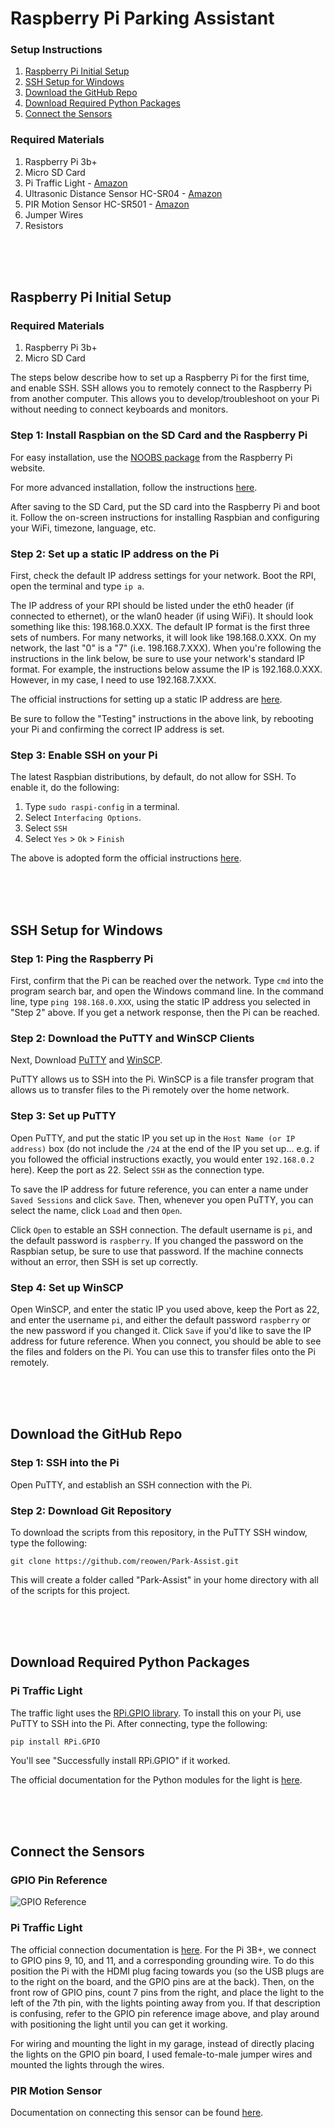 # Raspberry Pi Parking Assistant

### Setup Instructions
1. [Raspberry Pi Initial Setup](#raspberry-pi-initial-setup)
2. [SSH Setup for Windows](#ssh-setup-for-windows)
3. [Download the GitHub Repo](#download-the-github-repo)
4. [Download Required Python Packages](#download-required-python-packages)
5. [Connect the Sensors](#connect-the-sensors)

### Required Materials

1. Raspberry Pi 3b+
2. Micro SD Card
3. Pi Traffic Light - [Amazon](https://www.amazon.com/gp/product/B00RIIGD30/ref=oh_aui_detailpage_o03_s01?ie=UTF8&psc=1)
4. Ultrasonic Distance Sensor HC-SR04 - [Amazon](https://www.amazon.com/SainSmart-HC-SR04-Ranging-Detector-Distance/dp/B004U8TOE6/ref=asc_df_B004U8TOE6/?tag=hyprod-20&linkCode=df0&hvadid=312127837151&hvpos=1o2&hvnetw=g&hvrand=16154594324665021790&hvpone=&hvptwo=&hvqmt=&hvdev=c&hvdvcmdl=&hvlocint=&hvlocphy=9008164&hvtargid=pla-459285090715&psc=1&tag=&ref=&adgrpid=57636291530&hvpone=&hvptwo=&hvadid=312127837151&hvpos=1o2&hvnetw=g&hvrand=16154594324665021790&hvqmt=&hvdev=c&hvdvcmdl=&hvlocint=&hvlocphy=9008164&hvtargid=pla-459285090715)
5. PIR Motion Sensor HC-SR501 - [Amazon](https://www.amazon.com/DIYmall-HC-SR501-Motion-Infrared-Arduino/dp/B012ZZ4LPM/ref=asc_df_B012ZZ4LPM/?tag=hyprod-20&linkCode=df0&hvadid=312141147291&hvpos=1o3&hvnetw=g&hvrand=17007910937892278118&hvpone=&hvptwo=&hvqmt=&hvdev=c&hvdvcmdl=&hvlocint=&hvlocphy=9008164&hvtargid=pla-570427408451&psc=1&tag=&ref=&adgrpid=68997874944&hvpone=&hvptwo=&hvadid=312141147291&hvpos=1o3&hvnetw=g&hvrand=17007910937892278118&hvqmt=&hvdev=c&hvdvcmdl=&hvlocint=&hvlocphy=9008164&hvtargid=pla-570427408451)
6. Jumper Wires
7. Resistors

<br><br><br>
## Raspberry Pi Initial Setup

### Required Materials
1. Raspberry Pi 3b+
2. Micro SD Card

The steps below describe how to set up a Raspberry Pi for the first time, and enable SSH. SSH allows you to remotely connect to the Raspberry Pi from another computer. This allows you to develop/troubleshoot on your Pi without needing to connect keyboards and monitors.

### Step 1: Install Raspbian on the SD Card and the Raspberry Pi

For easy installation, use the [NOOBS package](https://www.raspberrypi.org/documentation/installation/noobs.md) from the Raspberry Pi website.

For more advanced installation, follow the instructions [here](https://www.raspberrypi.org/documentation/installation/installing-images/).

After saving to the SD Card, put the SD card into the Raspberry Pi and boot it. Follow the on-screen instructions for installing Raspbian and configuring your WiFi, timezone, language, etc.

### Step 2: Set up a static IP address on the Pi

First, check the default IP address settings for your network. Boot the RPI, open the terminal and type `ip a`.

The IP address of your RPI should be listed under the eth0 header (if connected to ethernet), or the wlan0 header (if using WiFi). It should look something like this: 198.168.0.XXX. The default IP format is the first three sets of numbers. For many networks, it will look like 198.168.0.XXX. On my network, the last "0" is a "7" (i.e. 198.168.7.XXX). When you're following the instructions in the link below, be sure to use your network's standard IP format. For example, the instructions below assume the IP is 192.168.0.XXX. However, in my case, I need to use 192.168.7.XXX.  

The official instructions for setting up a static IP address are [here](https://www.raspberrypi.org/learning/networking-lessons/rpi-static-ip-address/).

Be sure to follow the "Testing" instructions in the above link, by rebooting your Pi and confirming the correct IP address is set.

### Step 3: Enable SSH on your Pi

The latest Raspbian distributions, by default, do not allow for SSH. To enable it, do the following:

1. Type `sudo raspi-config` in a terminal.
2. Select `Interfacing Options`.
3. Select `SSH`
4. Select `Yes` > `Ok` > `Finish`

The above is adopted form the official instructions [here](https://www.raspberrypi.org/documentation/remote-access/ssh/).

<br><br><br>
## SSH Setup for Windows

### Step 1: Ping the Raspberry Pi
First, confirm that the Pi can be reached over the network. Type `cmd` into the program search bar, and open the Windows command line.
In the command line, type `ping 198.168.0.XXX`, using the static IP address you selected in "Step 2" above. If you get a network response, then the Pi can be reached.

### Step 2: Download the PuTTY and WinSCP Clients
Next, Download [PuTTY](https://www.putty.org/) and [WinSCP](https://winscp.net/eng/download.php).

PuTTY allows us to SSH into the Pi. WinSCP is a file transfer program that allows us to transfer files to the Pi remotely over the home network.

### Step 3: Set up PuTTY

Open PuTTY, and put the static IP you set up in the `Host Name (or IP address)` box (do not include the `/24` at the end of the IP you set up... e.g. if you followed the official instructions exactly, you would enter `192.168.0.2` here). Keep the port as 22. Select `SSH` as the connection type.

To save the IP address for future reference, you can enter a name under `Saved Sessions` and click `Save`. Then, whenever you open PuTTY, you can select the name, click `Load` and then `Open`.

Click `Open` to estable an SSH connection. The default username is `pi`, and the default password is `raspberry`. If you changed the password on the Raspbian setup, be sure to use that password. If the machine connects without an error, then SSH is set up correctly.

### Step 4: Set up WinSCP

Open WinSCP, and enter the static IP you used above, keep the Port as 22, and enter the username `pi`, and either the default password `raspberry` or the new password if you changed it. Click `Save` if you'd like to save the IP address for future reference. When you connect, you should be able to see the files and folders on the Pi. You can use this to transfer files onto the Pi remotely.

<br><br><br>
## Download the GitHub Repo

### Step 1: SSH into the Pi

Open PuTTY, and establish an SSH connection with the Pi.

### Step 2: Download Git Repository

To download the scripts from this repository, in the PuTTY SSH window, type the following:

```
git clone https://github.com/reowen/Park-Assist.git
```

This will create a folder called "Park-Assist" in your home directory with all of the scripts for this project.

<br><br><br>
## Download Required Python Packages

### Pi Traffic Light

The traffic light uses the [RPi.GPIO library](https://pypi.org/project/RPi.GPIO/). To install this on your Pi, use PuTTY to SSH into the Pi. After connecting, type the following:

```
pip install RPi.GPIO
```

You'll see "Successfully install RPi.GPIO" if it worked.

The official documentation for the Python modules for the light is [here](http://wiki.lowvoltagelabs.com/pitrafficlight_python_example).


<br><br><br>
## Connect the Sensors

### GPIO Pin Reference

![GPIO Reference](https://myelectronicslab.com/wp-content/uploads/2016/06/raspbery-pi-3-gpio-pinout-40-pin-header-block-connector-1-1.png)

### Pi Traffic Light

The official connection documentation is [here](http://wiki.lowvoltagelabs.com/pitrafficlight). For the Pi 3B+, we connect to GPIO pins 9, 10, and 11, and a corresponding grounding wire. To do this position the Pi with the HDMI plug facing towards you (so the USB plugs are to the right on the board, and the GPIO pins are at the back). Then, on the front row of GPIO pins, count 7 pins from the right, and place the light to the left of the 7th pin, with the lights pointing away from you. If that description is confusing, refer to the GPIO pin reference image above, and play around with positioning the light until you can get it working.

For wiring and mounting the light in my garage, instead of directly placing the lights on the GPIO pin board, I used female-to-male jumper wires and mounted the lights through the wires.

### PIR Motion Sensor

Documentation on connecting this sensor can be found [here](https://www.mysensors.org/build/motion). 
